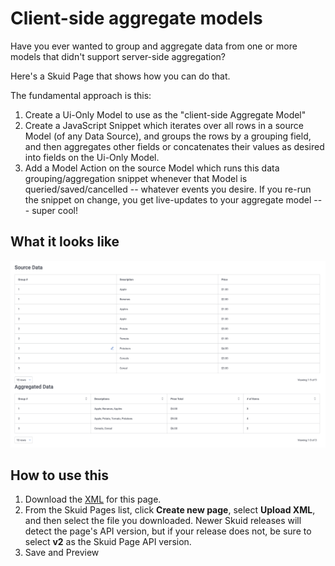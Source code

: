 # Client-side aggregate models

Have you ever wanted to group and aggregate data from one or more models that didn't support server-side aggregation?

Here's a Skuid Page that shows how you can do that.

The fundamental approach is this:

 1. Create a Ui-Only Model to use as the "client-side Aggregate Model"
 1. Create a JavaScript Snippet which iterates over all rows in a source Model (of any Data Source), and groups the rows by a grouping field, and then aggregates other fields or concatenates their values as desired into fields on the Ui-Only Model.
 1. Add a Model Action on the source Model which runs this data grouping/aggregation snippet whenever that Model is queried/saved/cancelled -- whatever events you desire. If you re-run the snippet on change, you get live-updates to your aggregate model --- super cool!

 ## What it looks like

![Client-side data aggregation](screenshot.png)

## How to use this

1. Download the [XML](clientSideAggregation.xml) for this page.
1. From the Skuid Pages list, click **Create new page**, select **Upload XML**, and then select the file you downloaded. Newer Skuid releases will detect the page's API version, but if your release does not, be sure to select **v2** as the Skuid Page API version.
1. Save and Preview
